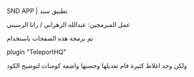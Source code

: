 SND APP | تطبيق سند

عمل المبرمجين: عبدالله الزهراني / رانا الرسيني


تم برمجة هذه الصفحات باستخدام
 
plugin "TeleportHQ"


ولكن وجد اغلاط كثيرة فام تعديلها وحسنها واضفة كومنات لتوضيح الكود
